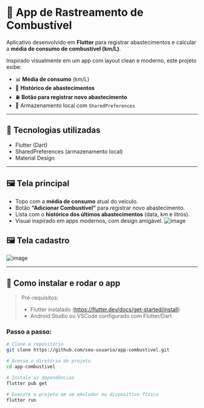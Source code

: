 # 🚗 App de Rastreamento de Combustível

Aplicativo desenvolvido em **Flutter** para registrar abastecimentos e calcular a **média de consumo de combustível (km/L)**.

Inspirado visualmente em um app com layout clean e moderno, este projeto exibe:

- 📊 **Média de consumo** (km/L)
- 🧾 **Histórico de abastecimentos**
- ⛽ **Botão para registrar novo abastecimento**
- 💾 Armazenamento local com `SharedPreferences`

---

## 🧰 Tecnologias utilizadas

- Flutter (Dart)
- SharedPreferences (armazenamento local)
- Material Design

---

## 🖼️ Tela principal

- Topo com a **média de consumo** atual do veículo.
- Botão **“Adicionar Combustível”** para registrar novo abastecimento.
- Lista com o **histórico dos últimos abastecimentos** (data, km e litros).
- Visual inspirado em apps modernos, com design amigável.
![image](https://github.com/user-attachments/assets/3cfd3839-6a5b-479f-8841-adea4305b467)
## 🖼️ Tela cadastro
![image](https://github.com/user-attachments/assets/8fa9fbb2-f75e-4902-a720-0c46f660a361)

---

## 🚀 Como instalar e rodar o app

> Pré-requisitos:
> - Flutter instalado (https://flutter.dev/docs/get-started/install)
> - Android Studio ou VSCode configurado com Flutter/Dart

### Passo a passo:

```bash
# Clone o repositório
git clone https://github.com/seu-usuario/app-combustivel.git

# Acesse o diretório do projeto
cd app-combustivel

# Instale as dependências
flutter pub get

# Execute o projeto em um emulador ou dispositivo físico
flutter run
